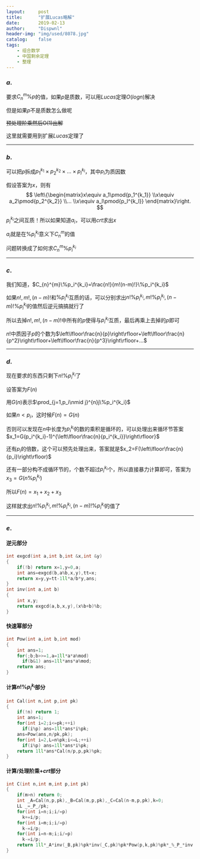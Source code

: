 ```yaml
---
layout:		post
title:		"扩展Lucas略解"
date:		2019-02-13
author:		"Dispwnl"
header-img:	"img/used/8078.jpg"
catalog:	false
tags:
    - 组合数学
    - 中国剩余定理
    - 整理
---
```

### $a.$

要求$C_{n}^{m}\%p$的值，如果$p$是质数，可以用$Lucas$定理$O(logn)$解决

但是如果$p$不是质数怎么做呢

~~预处理阶乘然后O(1)出解~~

这里就需要用到扩展$Lucas$定理了

------

### $b.$

可以把$p$拆成$p_1^{k_1}\times p_2^{k_2}\times …\times p_l^{k_l}$，其中$p_i$为质因数

假设答案为$x$，则有
$$
\left\{\begin{matrix}x\equiv a_1\pmod{p_1^{k_1}} \\x\equiv a_2\pmod{p_2^{k_2}} \\... \\x\equiv a_l\pmod{p_l^{k_l}} \end{matrix}\right.
$$


$p_i^{k_i}​$之间互质！所以如果知道$a_i$，可以用$crt$求出$x$

$a_i​$就是在$\%p_i^{k_i}$意义下$C_{n}^{m}$的值

问题转换成了如何求$C_{n}^{m}\%p_i^{k_i}$

------
### $c.$

我们知道，$C_{n}^{m}\%p_i^{k_i}=\frac{n!}{m!(n-m)!}\%p_i^{k_i}$

如果$n!,m!,(n-m)!$和$\%p_i^{k_i}$互质的话，可以分别求出$n!\%p_i^{k_i},m!\%p_i^{k_i},(n-m)!\%p_i^{k_i}$的值然后逆元搞搞就行了

所以去掉$n!,m!,(n-m)!$中所有的$p$使得与$p_i^{k_i}$互质，最后再乘上去掉的$p$即可

$n!$中质因子$p$的个数为$\left\lfloor\frac{n}{p}\right\rfloor+\left\lfloor\frac{n}{p^2}\right\rfloor+\left\lfloor\frac{n}{p^3}\right\rfloor+…$

------

### $d.$

现在要求的东西只剩下$n!\%p_i^{k_i}$了

设答案为$F(n)$

用$G(n)$表示$\prod_{j=1,p_i\nmid j}^{n}j\%p_i^{k_i}$

如果$n<p_i​$，这时候$F(n)=G(n)​$

否则可以发现在$n$中长度为$p_i^{k_i}$的数的乘积是循环的，可以处理出来循环节答案$x_1=G(p_i^{k_i}-1)^{\left\lfloor\frac{n}{p_i^{k_i}}\right\rfloor}$

还有$p_i$的倍数，这个可以预先处理出来，答案就是$x_2=F(\left\lfloor\frac{n}{p_i}\right\rfloor)$

还有一部分构不成循环节的，个数不超过$p_i^{k_i}$个，所以直接暴力计算即可，答案为$x_3=G(n\%p_i^{k_i})$

所以$F(n)=x_1+x_2+x_3$

这样就求出$n!\%p_i^{k_i},m!\%p_i^{k_i},(n-m)!\%p_i^{k_i}$的值了

------

### $e.$

#### 逆元部分

```c++
int exgcd(int a,int b,int &x,int &y)
{
    if(!b) return x=1,y=0,a;
    int ans=exgcd(b,a%b,x,y),tt=x;
    return x=y,y=tt-1ll*a/b*y,ans;
}
int inv(int a,int b)
{
    int x,y;
    return exgcd(a,b,x,y),(x%b+b)%b;
}
```
#### 快速幂部分
```c++
int Pow(int a,int b,int mod)
{
    int ans=1;
    for(;b;b>>=1,a=1ll*a*a%mod)
      if(b&1) ans=1ll*ans*a%mod;
    return ans;
}
```
#### 计算$n!\%p_i^{k_i}$部分
```c++
int Cal(int n,int p,int pk)
{
    if(!n) return 1;
    int ans=1;
    for(int i=2;i<=pk;++i)
      if(i%p) ans=1ll*ans*i%pk;
    ans=Pow(ans,n/pk,pk);
    for(int i=2,L=n%pk;i<=L;++i)
      if(i%p) ans=1ll*ans*i%pk;
    return 1ll*ans*Cal(n/p,p,pk)%pk;
}
```
#### 计算/处理阶乘+$crt$部分
```c++
int C(int n,int m,int p,int pk)
{
    if(m>n) return 0;
    int _A=Cal(n,p,pk),_B=Cal(m,p,pk),_C=Cal(n-m,p,pk),k=0;
    LL _=_P_/pk;
    for(int i=n;i;i/=p)
      k+=i/p;
    for(int i=m;i;i/=p)
      k-=i/p;
    for(int i=n-m;i;i/=p)
      k-=i/p;
    return 1ll*_A*inv(_B,pk)%pk*inv(_C,pk)%pk*Pow(p,k,pk)%pk*_%_P_*inv(_,pk)%_P_;
}
```

